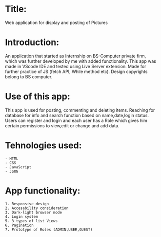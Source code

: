 # Title:
Web application for display and posting of Pictures

# Introduction:
An application that started as Internship on BS-Computer private firm, which was further developed by me with added functionality.
This app was made in VScode IDE and tested using Live Server extension. Made for further practice of JS (fetch API, While method etc).
Design copyrights belong to BS computer.

# Use of this app:
This app is used for posting, commenting and deleting items. Reaching for database for info and search function based on name,date,login status. Users can register and login and each user has a Role which gives him certain permissions to view,edit or change and add data.

# Tehnologies used:
    - HTML
    - CSS
    - JavaScript
    - JSON

# App functionality:
    1. Responsive design
    2. Accesability consideration
    3. Dark-light browser mode
    4. Login system
    5. 3 types of list Views
    6. Pagination
    7. Prototype of Roles (ADMIN,USER,GUEST)
